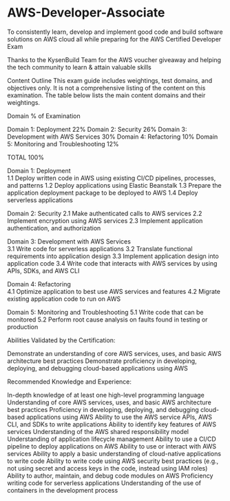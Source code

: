 # AWS-Developer-Associate

To consistently learn, develop and implement good code and build software solutions on AWS cloud all while preparing for the AWS Certified Developer Exam

Thanks to the KysenBuild Team for the AWS voucher giveaway and helping the tech community to learn & attain valuable skills 

Content Outline This exam guide includes weightings, test domains, and objectives only. It is not a comprehensive listing of the content on this examination. The table below lists the main content domains and their weightings. 
 
Domain % of Examination

Domain 1: Deployment 22% 
Domain 2: Security 26% 
Domain 3: Development with AWS Services 30% 
Domain 4: Refactoring 10% 
Domain 5: Monitoring and Troubleshooting 12% 

TOTAL 100% 
 
Domain 1: Deployment  
1.1 Deploy written code in AWS using existing CI/CD pipelines, processes, and patterns 
1.2 Deploy applications using Elastic Beanstalk 
1.3 Prepare the application deployment package to be deployed to AWS 
1.4 Deploy serverless applications

Domain 2: Security
2.1 Make authenticated calls to AWS services 
2.2 Implement encryption using AWS services
2.3 Implement application authentication, and authorization

Domain 3: Development with AWS Services  
3.1 Write code for serverless applications 
3.2 Translate functional requirements into application design 
3.3 Implement application design into application code 
3.4 Write code that interacts with AWS services by using APIs, SDKs, and AWS CLI 

Domain 4: Refactoring  
4.1 Optimize application to best use AWS services and features 
4.2 Migrate existing application code to run on AWS 
 
Domain 5: Monitoring and Troubleshooting 
5.1 Write code that can be monitored 
5.2 Perform root cause analysis on faults found in testing or production 

Abilities Validated by the Certification:

Demonstrate an understanding of core AWS services, uses, and basic AWS architecture best practices
Demonstrate proficiency in developing, deploying, and debugging cloud-based applications using AWS

Recommended Knowledge and Experience:

In-depth knowledge of at least one high-level programming language
Understanding of core AWS services, uses, and basic AWS architecture best practices
Proficiency in developing, deploying, and debugging cloud-based applications using AWS
Ability to use the AWS service APIs, AWS CLI, and SDKs to write applications
Ability to identify key features of AWS services
Understanding of the AWS shared responsibility model
Understanding of application lifecycle management
Ability to use a CI/CD pipeline to deploy applications on AWS
Ability to use or interact with AWS services
Ability to apply a basic understanding of cloud-native applications to write code
Ability to write code using AWS security best practices (e.g., not using secret and access keys in the code, instead using IAM roles)
Ability to author, maintain, and debug code modules on AWS
Proficiency writing code for serverless applications
Understanding of the use of containers in the development process

